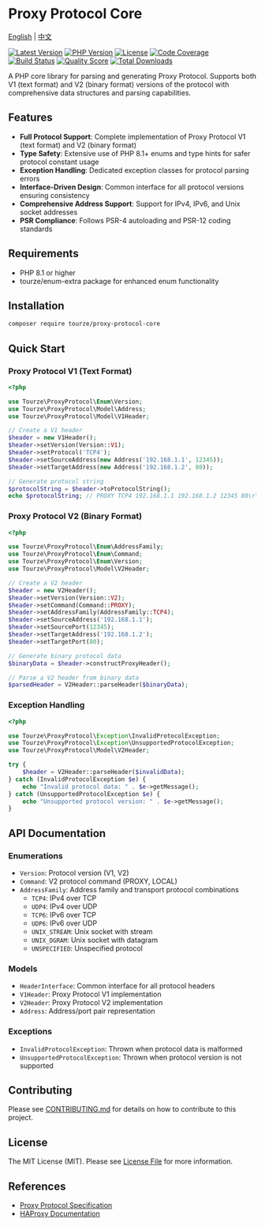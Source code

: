 # Proxy Protocol Core

[English](README.md) | [中文](README.zh-CN.md)

[![Latest Version](https://img.shields.io/packagist/v/tourze/proxy-protocol-core.svg?style=flat-square)](https://packagist.org/packages/tourze/proxy-protocol-core)
[![PHP Version](https://img.shields.io/packagist/php-v/tourze/proxy-protocol-core.svg?style=flat-square)](https://packagist.org/packages/tourze/proxy-protocol-core)
[![License](https://img.shields.io/packagist/l/tourze/proxy-protocol-core.svg?style=flat-square)](https://packagist.org/packages/tourze/proxy-protocol-core)
[![Code Coverage](https://img.shields.io/badge/coverage-100%25-brightgreen.svg?style=flat-square)](#)
[![Build Status](https://img.shields.io/travis/tourze/proxy-protocol-core/master.svg?style=flat-square)](https://travis-ci.org/tourze/proxy-protocol-core)
[![Quality Score](https://img.shields.io/scrutinizer/g/tourze/proxy-protocol-core.svg?style=flat-square)](https://scrutinizer-ci.com/g/tourze/proxy-protocol-core)
[![Total Downloads](https://img.shields.io/packagist/dt/tourze/proxy-protocol-core.svg?style=flat-square)](https://packagist.org/packages/tourze/proxy-protocol-core)

A PHP core library for parsing and generating Proxy Protocol. Supports both V1 (text format) and V2 (binary format) versions of the protocol with comprehensive data structures and parsing capabilities.

## Features

- **Full Protocol Support**: Complete implementation of Proxy Protocol V1 (text format) and V2 (binary format)
- **Type Safety**: Extensive use of PHP 8.1+ enums and type hints for safer protocol constant usage
- **Exception Handling**: Dedicated exception classes for protocol parsing errors
- **Interface-Driven Design**: Common interface for all protocol versions ensuring consistency
- **Comprehensive Address Support**: Support for IPv4, IPv6, and Unix socket addresses
- **PSR Compliance**: Follows PSR-4 autoloading and PSR-12 coding standards

## Requirements

- PHP 8.1 or higher
- tourze/enum-extra package for enhanced enum functionality

## Installation

```bash
composer require tourze/proxy-protocol-core
```

## Quick Start

### Proxy Protocol V1 (Text Format)

```php
<?php

use Tourze\ProxyProtocol\Enum\Version;
use Tourze\ProxyProtocol\Model\Address;
use Tourze\ProxyProtocol\Model\V1Header;

// Create a V1 header
$header = new V1Header();
$header->setVersion(Version::V1);
$header->setProtocol('TCP4');
$header->setSourceAddress(new Address('192.168.1.1', 12345));
$header->setTargetAddress(new Address('192.168.1.2', 80));

// Generate protocol string
$protocolString = $header->toProtocolString();
echo $protocolString; // PROXY TCP4 192.168.1.1 192.168.1.2 12345 80\r\n
```

### Proxy Protocol V2 (Binary Format)

```php
<?php

use Tourze\ProxyProtocol\Enum\AddressFamily;
use Tourze\ProxyProtocol\Enum\Command;
use Tourze\ProxyProtocol\Enum\Version;
use Tourze\ProxyProtocol\Model\V2Header;

// Create a V2 header
$header = new V2Header();
$header->setVersion(Version::V2);
$header->setCommand(Command::PROXY);
$header->setAddressFamily(AddressFamily::TCP4);
$header->setSourceAddress('192.168.1.1');
$header->setSourcePort(12345);
$header->setTargetAddress('192.168.1.2');
$header->setTargetPort(80);

// Generate binary protocol data
$binaryData = $header->constructProxyHeader();

// Parse a V2 header from binary data
$parsedHeader = V2Header::parseHeader($binaryData);
```

### Exception Handling

```php
<?php

use Tourze\ProxyProtocol\Exception\InvalidProtocolException;
use Tourze\ProxyProtocol\Exception\UnsupportedProtocolException;
use Tourze\ProxyProtocol\Model\V2Header;

try {
    $header = V2Header::parseHeader($invalidData);
} catch (InvalidProtocolException $e) {
    echo "Invalid protocol data: " . $e->getMessage();
} catch (UnsupportedProtocolException $e) {
    echo "Unsupported protocol version: " . $e->getMessage();
}
```

## API Documentation

### Enumerations

- `Version`: Protocol version (V1, V2)
- `Command`: V2 protocol command (PROXY, LOCAL)
- `AddressFamily`: Address family and transport protocol combinations
  - `TCP4`: IPv4 over TCP
  - `UDP4`: IPv4 over UDP
  - `TCP6`: IPv6 over TCP  
  - `UDP6`: IPv6 over UDP
  - `UNIX_STREAM`: Unix socket with stream
  - `UNIX_DGRAM`: Unix socket with datagram
  - `UNSPECIFIED`: Unspecified protocol

### Models

- `HeaderInterface`: Common interface for all protocol headers
- `V1Header`: Proxy Protocol V1 implementation
- `V2Header`: Proxy Protocol V2 implementation  
- `Address`: Address/port pair representation

### Exceptions

- `InvalidProtocolException`: Thrown when protocol data is malformed
- `UnsupportedProtocolException`: Thrown when protocol version is not supported

## Contributing

Please see [CONTRIBUTING.md](CONTRIBUTING.md) for details on how to contribute to this project.

## License

The MIT License (MIT). Please see [License File](LICENSE) for more information.

## References

- [Proxy Protocol Specification](https://www.haproxy.org/download/1.8/doc/proxy-protocol.txt)
- [HAProxy Documentation](https://www.haproxy.org/download/1.8/doc/configuration.txt)
